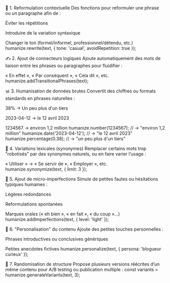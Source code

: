 🧠 1. Reformulation contextuelle
Des fonctions pour reformuler une phrase ou un paragraphe afin de :

Éviter les répétitions

Introduire de la variation syntaxique

Changer le ton (formel/informel, professionnel/détendu, etc.)
humanize.rewrite(text, { tone: 'casual', avoidRepetition: true });


✍️ 2. Ajout de connecteurs logiques
Ajoute automatiquement des mots de liaison entre les phrases ou paragraphes pour fluidifier :

« En effet », « Par conséquent », « Cela dit », etc.
humanize.addTransitionalPhrases(text);



📊 3. Humanisation de données brutes
Convertit des chiffres ou formats standards en phrases naturelles :

38% → Un peu plus d'un tiers

2023-04-12 → le 12 avril 2023

1234567 → environ 1,2 million
humanize.number(1234567);        // → "environ 1,2 million"
humanize.date('2023-04-12');     // → "le 12 avril 2023"
humanize.percentage(0.38);       // → "un peu plus d'un tiers"

🧩 4. Variations lexicales (synonymes)
Remplacer certains mots trop "robotisés" par des synonymes naturels, ou en faire varier l’usage :

« Utiliser » → « Se servir de », « Employer », etc.
humanize.synonymize(text, { limit: 3 });



🧠 5. Ajout de micro-imperfections
Simule de petites fautes ou hésitations typiques humaines :

Légères redondances

Reformulations spontanées

Marques orales (« eh bien », « en fait », « du coup »…)
humanize.addImperfections(text, { level: 'light' });



📌 6. "Personalisation" du contenu
Ajoute des petites touches personnelles :

Phrases introductives ou conclusives génériques

Petites anecdotes fictives
humanize.personalize(text, { persona: 'blogueur curieux' });



🎲 7. Randomisation de structure
Propose plusieurs versions réécrites d’un même contenu pour A/B testing ou publication multiple :
const variants = humanize.generateVariants(text, 3);



